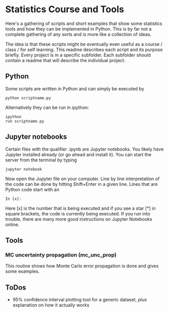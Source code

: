 # Statistics Course and Tools

Here's a gathering of scripts and short examples that show some statistics tools and how they can be implemented in Python. This is by far not a complete gathering of any sorts and is more like a collection of ideas.

The idea is that these scripts might be eventually even useful as a course / class / for self learning. This readme describes each script and its purpose briefly. Every project is in a specific subfolder. Each subfolder should contain a readme that will describe the individual project.

## Python
Some scripts are written in Python and can simply be executed by

    python scriptname.py
    
Alternatively they can be run in ipython:

    ipython
    run scriptname.py
    
## Jupyter notebooks
Certain files with the qualifier .ipynb are Jupyter notebooks. You likely have Jupyter
installed already (or go ahead and install it). You can start the server
from the terminal by typing

    jupyter notebook
    
Now open the Jupyter file on your computer. Line by line interpretation
of the code can be done by hitting Shift+Enter in a given line. Lines that
are Python code start with an
 
    In [x]:

Here [x] is the number that is being executed and if you see a star [*] in square brackets, 
the code is currently being executed. If you run into trouble, there are 
many more good instructions on Jupyter Notebooks online.

## Tools
### MC uncertainty propagation (mc_unc_prop)
This routine shows how Monte Carlo error propagation is done and gives some examples.

## ToDos
 * 95% confidence interval plotting tool for a generic dataset, plus explanation on how it actually works